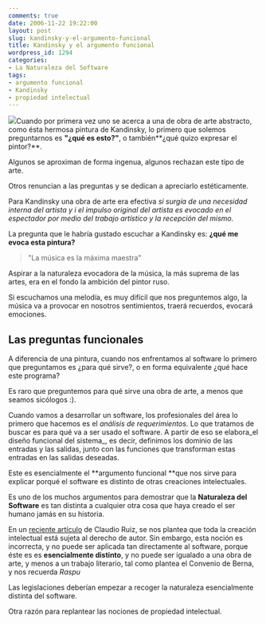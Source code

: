 ```yaml
---
comments: true
date: 2006-11-22 19:22:00
layout: post
slug: kandinsky-y-el-argumento-funcional
title: Kandinsky y el argumento funcional
wordpress_id: 1294
categories:
- La Naturaleza del Software
tags:
- argumento funcional
- Kandinsky
- propiedad intelectual
---
```


[![](http://www.lnds.net/blog/wp-content/uploads/2011/01/Kandinsky_WWI-thumb.jpg)](http://www.lnds.net/blog/wp-content/uploads/2011/01/Kandinsky_WWI-thumb.jpg)Cuando por primera vez uno se acerca a una de obra de arte abstracto, como ésta hermosa pintura de Kandinsky, lo primero que solemos preguntarnos es **"¿qué es esto?"**, o también**¿qué quizo expresar el pintor?**.

Algunos se aproximan de forma ingenua, algunos rechazan este tipo de arte.

Otros renuncian a las preguntas y se dedican a apreciarlo estéticamente.

Para Kandinsky una obra de arte era efectiva _si surgía de una necesidad interna del artista y i el impulso original del artista es evocado en el espectador por medio del trabajo artístico y la recepción del mismo._

La pregunta que le habría gustado escuchar a Kandinsky es: **¿qué me evoca esta pintura?**


> "La música es la máxima maestra"


Aspirar a la naturaleza evocadora de la música, la más suprema de las artes, era en el fondo la ambición del pintor ruso.

Si escuchamos una melodía, es muy difícil que nos preguntemos algo, la música va a provocar en nosotros sentimientos, traerá recuerdos, evocará emociones.


## Las preguntas funcionales


A diferencia de una pintura, cuando nos enfrentamos al software lo primero que preguntamos es ¿para qué sirve?, o en forma equivalente ¿qué hace este programa?

Es raro que preguntemos para qué sirve una obra de arte, a menos que seamos sicólogos :).

Cuando vamos a desarrollar un software, los profesionales del área lo primero que hacemos es el _análisis de requerimientos_. Lo que tratamos de buscar es para qué va a ser usado el software. A partir de eso se elabora_el diseño funcional del sistema_, es decir, definimos los dominio de las entradas y las salidas, junto con las funciones que transforman estas entradas en las salidas deseadas.

Este es esencialmente el **argumento funcional **que nos sirve para explicar porqué el software es distinto de otras creaciones intelectuales.

Es uno de los muchos argumentos para demostrar que la **Naturaleza del Software** es tan distinta a cualquier otra cosa que haya creado el ser humano jamás en su historia.

En un [reciente artículo](http://replay.waybackmachine.org/20081014084254/http://www.quemarlasnaves.net/2006/11/21/propiedad-intelectual-o-derecho-de-autor-parte-dos/) de Claudio Ruiz, se nos plantea que toda la creación intelectual está sujeta al derecho de autor.
Sin embargo, esta noción es incorrecta, y no puede ser aplicada tan directamente al software, porque éste es es **esencialmente distinto**, y no puede ser igualado a una obra de arte, y menos a un trabajo literario, tal como plantea el Convenio de Berna, y nos recuerda _Raspu_

Las legislaciones deberían empezar a recoger la naturaleza esencialmente distinta del software.

Otra razón para replantear las nociones de propiedad intelectual.
